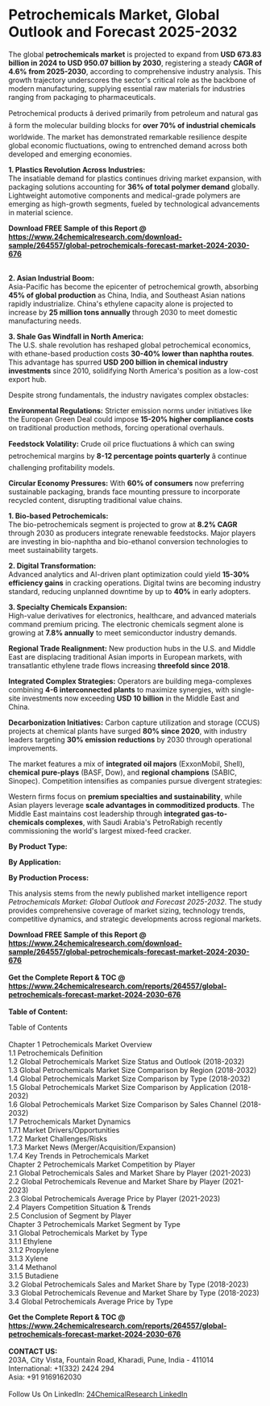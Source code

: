 <h1>Petrochemicals Market, Global Outlook and Forecast 2025-2032</h1><p>The global <strong>petrochemicals market</strong> is projected to expand from <strong>USD 673.83 billion in 2024 to USD 950.07 billion by 2030</strong>, registering a steady <strong>CAGR of 4.6% from 2025-2030</strong>, according to comprehensive industry analysis. This growth trajectory underscores the sector's critical role as the backbone of modern manufacturing, supplying essential raw materials for industries ranging from packaging to pharmaceuticals.</p><p>Petrochemical products â derived primarily from petroleum and natural gas â form the molecular building blocks for <strong>over 70% of industrial chemicals</strong> worldwide. The market has demonstrated remarkable resilience despite global economic fluctuations, owing to entrenched demand across both developed and emerging economies.</p><p><strong>1. Plastics Revolution Across Industries:</strong><br>
The insatiable demand for plastics continues driving market expansion, with packaging solutions accounting for <strong>36% of total polymer demand</strong> globally. Lightweight automotive components and medical-grade polymers are emerging as high-growth segments, fueled by technological advancements in material science.</p><div><b>Download FREE Sample of this Report @ 
            <a href="https://www.24chemicalresearch.com/download-sample/264557/global-petrochemicals-forecast-market-2024-2030-676">
            https://www.24chemicalresearch.com/download-sample/264557/global-petrochemicals-forecast-market-2024-2030-676</a></b></div><br><p><strong>2. Asian Industrial Boom:</strong><br>
Asia-Pacific has become the epicenter of petrochemical growth, absorbing <strong>45% of global production</strong> as China, India, and Southeast Asian nations rapidly industrialize. China's ethylene capacity alone is projected to increase by <strong>25 million tons annually</strong> through 2030 to meet domestic manufacturing needs.</p><p><strong>3. Shale Gas Windfall in North America:</strong><br>
The U.S. shale revolution has reshaped global petrochemical economics, with ethane-based production costs <strong>30-40% lower than naphtha routes</strong>. This advantage has spurred <strong>USD 200 billion in chemical industry investments</strong> since 2010, solidifying North America's position as a low-cost export hub.</p><p>Despite strong fundamentals, the industry navigates complex obstacles:</p><p><strong>Environmental Regulations:</strong> Stricter emission norms under initiatives like the European Green Deal could impose <strong>15-20% higher compliance costs</strong> on traditional production methods, forcing operational overhauls.</p><p><strong>Feedstock Volatility:</strong> Crude oil price fluctuations â which can swing petrochemical margins by <strong>8-12 percentage points quarterly</strong> â continue challenging profitability models.</p><p><strong>Circular Economy Pressures:</strong> With <strong>60% of consumers</strong> now preferring sustainable packaging, brands face mounting pressure to incorporate recycled content, disrupting traditional value chains.</p><p><strong>1. Bio-based Petrochemicals:</strong><br>
The bio-petrochemicals segment is projected to grow at <strong>8.2% CAGR</strong> through 2030 as producers integrate renewable feedstocks. Major players are investing in bio-naphtha and bio-ethanol conversion technologies to meet sustainability targets.</p><p><strong>2. Digital Transformation:</strong><br>
Advanced analytics and AI-driven plant optimization could yield <strong>15-30% efficiency gains</strong> in cracking operations. Digital twins are becoming industry standard, reducing unplanned downtime by up to <strong>40%</strong> in early adopters.</p><p><strong>3. Specialty Chemicals Expansion:</strong><br>
High-value derivatives for electronics, healthcare, and advanced materials command premium pricing. The electronic chemicals segment alone is growing at <strong>7.8% annually</strong> to meet semiconductor industry demands.</p><p><strong>Regional Trade Realignment:</strong> New production hubs in the U.S. and Middle East are displacing traditional Asian imports in European markets, with transatlantic ethylene trade flows increasing <strong>threefold since 2018</strong>.</p><p><strong>Integrated Complex Strategies:</strong> Operators are building mega-complexes combining <strong>4-6 interconnected plants</strong> to maximize synergies, with single-site investments now exceeding <strong>USD 10 billion</strong> in the Middle East and China.</p><p><strong>Decarbonization Initiatives:</strong> Carbon capture utilization and storage (CCUS) projects at chemical plants have surged <strong>80% since 2020</strong>, with industry leaders targeting <strong>30% emission reductions</strong> by 2030 through operational improvements.</p><p>The market features a mix of <strong>integrated oil majors</strong> (ExxonMobil, Shell), <strong>chemical pure-plays</strong> (BASF, Dow), and <strong>regional champions</strong> (SABIC, Sinopec). Competition intensifies as companies pursue divergent strategies: </p><p>Western firms focus on <strong>premium specialties and sustainability</strong>, while Asian players leverage <strong>scale advantages in commoditized products</strong>. The Middle East maintains cost leadership through <strong>integrated gas-to-chemicals complexes</strong>, with Saudi Arabia's PetroRabigh recently commissioning the world's largest mixed-feed cracker.</p><p><strong>By Product Type:</strong></p><p><strong>By Application:</strong></p><p><strong>By Production Process:</strong></p><p>This analysis stems from the newly published market intelligence report <em>Petrochemicals Market: Global Outlook and Forecast 2025-2032</em>. The study provides comprehensive coverage of market sizing, technology trends, competitive dynamics, and strategic developments across regional markets.</p><div><b>Download FREE Sample of this Report @ 
            <a href="https://www.24chemicalresearch.com/download-sample/264557/global-petrochemicals-forecast-market-2024-2030-676">
            https://www.24chemicalresearch.com/download-sample/264557/global-petrochemicals-forecast-market-2024-2030-676</a></b></div><br><div><b>Get the Complete Report & TOC @ 
            <a href="https://www.24chemicalresearch.com/reports/264557/global-petrochemicals-forecast-market-2024-2030-676">
            https://www.24chemicalresearch.com/reports/264557/global-petrochemicals-forecast-market-2024-2030-676</a></b></div><br>
            <b>Table of Content:</b><p>Table of Contents<br />
<br />
Chapter 1 Petrochemicals Market Overview<br />
    1.1 Petrochemicals Definition<br />
    1.2 Global Petrochemicals Market Size Status and Outlook (2018-2032)<br />
    1.3 Global Petrochemicals Market Size Comparison by Region (2018-2032)<br />
    1.4 Global Petrochemicals Market Size Comparison by Type (2018-2032)<br />
    1.5 Global Petrochemicals Market Size Comparison by Application (2018-2032)<br />
    1.6 Global Petrochemicals Market Size Comparison by Sales Channel (2018-2032)<br />
    1.7 Petrochemicals Market Dynamics<br />
        1.7.1 Market Drivers/Opportunities<br />
        1.7.2 Market Challenges/Risks<br />
        1.7.3 Market News (Merger/Acquisition/Expansion)<br />
        1.7.4 Key Trends in Petrochemicals Market<br />
Chapter 2 Petrochemicals Market Competition by Player<br />
    2.1 Global Petrochemicals Sales and Market Share by Player (2021-2023)<br />
    2.2 Global Petrochemicals Revenue and Market Share by Player (2021-2023)<br />
    2.3 Global Petrochemicals Average Price by Player (2021-2023)<br />
    2.4 Players Competition Situation & Trends<br />
    2.5 Conclusion of Segment by Player<br />
Chapter 3 Petrochemicals Market Segment by Type<br />
    3.1 Global Petrochemicals Market by Type<br />
        3.1.1 Ethylene<br />
        3.1.2 Propylene<br />
        3.1.3 Xylene<br />
        3.1.4 Methanol<br />
        3.1.5 Butadiene<br />
    3.2 Global Petrochemicals Sales and Market Share by Type (2018-2023)<br />
    3.3 Global Petrochemicals Revenue and Market Share by Type (2018-2023)<br />
    3.4 Global Petrochemicals Average Price by Type </p><div><b>Get the Complete Report & TOC @ 
            <a href="https://www.24chemicalresearch.com/reports/264557/global-petrochemicals-forecast-market-2024-2030-676">
            https://www.24chemicalresearch.com/reports/264557/global-petrochemicals-forecast-market-2024-2030-676</a></b></div><br><b>CONTACT US:</b><br>
            203A, City Vista, Fountain Road, Kharadi, Pune, India - 411014<br>
            International: +1(332) 2424 294<br>
            Asia: +91 9169162030 <br><br>
            Follow Us On LinkedIn: <a href="https://www.linkedin.com/company/24chemicalresearch/">24ChemicalResearch LinkedIn</a>